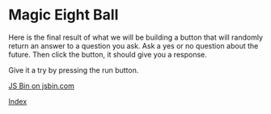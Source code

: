 # Magic Eight Ball

Here is the final result of what we will be building a button that will randomly
return an answer to a question you ask. Ask a yes or no question about the future.
Then click the button, it should give you a response.

Give it a try by pressing the run button.

<a class="jsbin-embed" href="https://jsbin.com/lokazab/6/embed?output">JS Bin on jsbin.com</a>

[Index](.)
